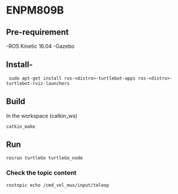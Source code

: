 # ENPM809B

## Pre-requirement

-ROS Kinetic 16.04
-Gazebo


## Install-
```
 sudo apt-get install ros-<distro>-turtlebot-apps ros-<distro>-turtlebot-rviz-launchers

```
## Build
In the workspace (catkin_ws)
```
catkin_make
```

## Run
```
rosrun turtleGo turtleGo_node
```
### Check the topic content
```
rostopic echo /cmd_vel_mux/input/teleop
```
